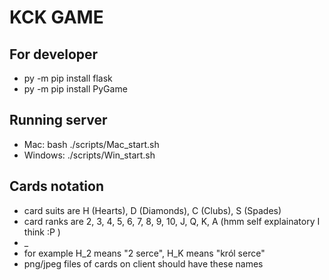 # KCK GAME

## For developer

- py -m pip install flask
- py -m pip install PyGame

## Running server

- Mac: bash ./scripts/Mac_start.sh
- Windows: ./scripts/Win_start.sh

## Cards notation

- card suits are H (Hearts), D (Diamonds), C (Clubs), S (Spades)
- card ranks are 2, 3, 4, 5, 6, 7, 8, 9, 10, J, Q, K, A (hmm self explainatory I think :P )
- <Suit>\_<Rank>
- for example H_2 means "2 serce", H_K means "król serce"
- png/jpeg files of cards on client should have these names
